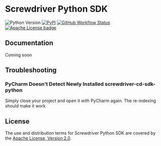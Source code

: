 Screwdriver Python SDK
======================

![Python Version][Python Version Badge]
[![PyPI][PyPI project badge]][PyPI project url]
[![GitHub Workflow Status][GitHub Workflow Status badge]][GitHub Workflow Status URL]
[![Apache License badge]][Apache License URL]

Documentation
-------------

Coming soon

Troubleshooting
---------------

### PyCharm Doesn't Detect Newly Installed screwdriver-cd-sdk-python

Simply close your project and open it with PyCharm again. The re-indexing should make it work

License
-------

The use and distribution terms for Screwdriver Python SDK are covered by the [Apache License, Version 2.0].

[Apache License badge]: https://img.shields.io/badge/Apache%202.0-F25910.svg?style=for-the-badge&logo=Apache&logoColor=white
[Apache License URL]: https://www.apache.org/licenses/LICENSE-2.0
[Apache License, Version 2.0]: http://www.apache.org/licenses/LICENSE-2.0.html

[GitHub Workflow Status badge]: https://img.shields.io/github/actions/workflow/status/paion-data/screwdriver-cd-sdk-python/ci-cd.yml?logo=github&style=for-the-badge
[GitHub Workflow Status URL]: https://github.com/paion-data/screwdriver-cd-sdk-python/actions/workflows/ci-cd.yml

[Python Version Badge]: https://img.shields.io/badge/Python-3.10-brightgreen?style=for-the-badge&logo=python&logoColor=white
[PyPI project badge]: https://img.shields.io/pypi/v/screwdriver-cd-sdk-python?logo=pypi&logoColor=white&style=for-the-badge
[PyPI project url]: https://pypi.org/project/screwdriver-cd-sdk-python/
